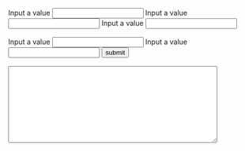 <form name="form">
  Input a value
  <input type="number" name="fnum1">
  Input a value
  <input type="number" name="fnum2">
  Input a value
  <input type="number" name="fnum3"><br><br>
  Input a value
  <input type="number" name="fnum4">
  Input a value
  <input type="number" name="fnum5">
<input type="button" value="submit" onclick="myFunction()">
  <br>
  <br>
  <textarea type="text" id="result1" rows="10" cols="50"> </textarea><br>
</form>



